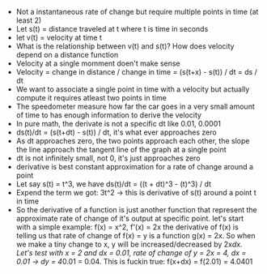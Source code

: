 - Not a instantaneous rate of change but require multiple points in time (at least 2)
- Let s(t) = distance traveled at t where t is time in seconds
- let v(t) = velocity at time t
- What is the relationship between v(t) and s(t)? How does velocity depend on a distance function
- Velocity at a single momment doen't make sense
- Velocity = change in distance / change in time = (s(t+x) - s(t)) / dt = ds / dt
- We want to associate a single point in time with a velocity but actually compute it requires atleast two points in time
- The speedometer measure how far the car goes in a very small amount of time to has enough information to derive the velocity
- In pure math, the derivate is not a specific dt like 0.01, 0.0001
- ds(t)/dt = (s(t+dt) - s(t)) / dt, it's what ever approaches zero
- As dt approaches zero, the two points approach each other, the slope the line approach the tangent line of the graph at a single point
- dt is not infinitely small, not 0, it's just approaches zero
- derivative is best constant approximation for a rate of change around a point
- Let say s(t) = t^3, we have ds(t)/dt = ((t + dt)^3 - (t)^3) / dt
- Expend the term we got: 3t^2 -> this is derivative of s(t) around a point t in time 
- So the derivative of a function is just another function that represent the approximate rate of change of it's output at specific point. let's start with a simple example: f(x) = x^2, f'(x) = 2x the derivative of f(x) is telling us that rate of change of f(x) = y is a function g(x) = 2x. So when we make a tiny change to x, y will be
increased/decreased by 2x*dx. Let's test with x = 2 and dx = 0.01, rate of change of y = 2x = 4, dx = 0.01 -> 
dy = 4*0.01 = 0.04. This is fuckin true: f(x+dx) = f(2.01) = 4.0401

